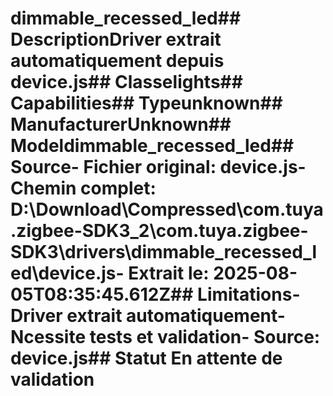 # dimmable_recessed_led##  DescriptionDriver extrait automatiquement depuis device.js##  Classelights##  Capabilities##  Typeunknown##  ManufacturerUnknown##  Modeldimmable_recessed_led##  Source- **Fichier original**: device.js- **Chemin complet**: D:\Download\Compressed\com.tuya.zigbee-SDK3_2\com.tuya.zigbee-SDK3\drivers\dimmable_recessed_led\device.js- **Extrait le**: 2025-08-05T08:35:45.612Z##  Limitations- Driver extrait automatiquement- Ncessite tests et validation- Source: device.js##  Statut En attente de validation